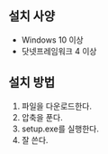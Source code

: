 
## 설치 사양
* Windows 10 이상
* 닷넷프레임워크 4 이상

## 설치 방법
1. 파일을 다운로드한다.
2. 압축을 푼다.
3. setup.exe를 실행한다.
4. 잘 쓴다.